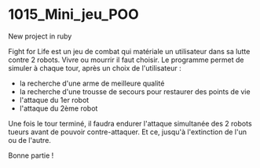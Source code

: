 # 1015_Mini_jeu_POO
New project in ruby

Fight for Life est un jeu de combat qui matériale un utilisateur dans sa lutte contre 2 robots. Vivre ou mourrir il faut choisir.
Le programme permet de simuler à chaque tour, après un choix de l'utilisateur : 
- la recherche d'une arme de meilleure qualité 
- la recherche d'une trousse de secours pour restaurer des points de vie 
- l'attaque du 1er robot 
- l'attaque du 2ème robot

Une fois le tour terminé, il faudra endurer l'attaque simultanée des 2 robots tueurs avant de pouvoir contre-attaquer. 
Et ce, jusqu'à l'extinction de l'un ou de l'autre.

Bonne partie !
